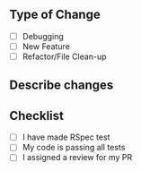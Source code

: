 ## Type of Change

- [ ] Debugging
- [ ] New Feature
- [ ] Refactor/File Clean-up

## Describe changes

## Checklist

- [ ] I have made RSpec test  
- [ ] My code is passing all tests 
- [ ] I assigned a review for my PR